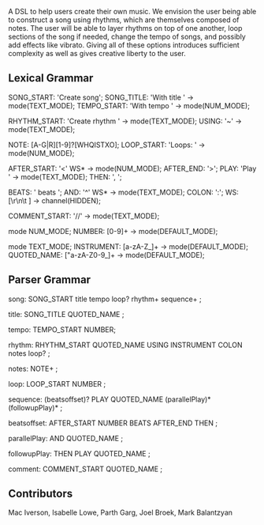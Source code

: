 
A DSL to help users create their own music. We envision the user being able to construct a song using rhythms, which are themselves composed of notes. The user will be able to layer rhythms on top of one another, loop sections of the song if needed, change the tempo of songs, and possibly add effects like vibrato. Giving all of these options introduces sufficient complexity as well as gives creative liberty to the user. 

## Lexical Grammar
SONG_START: 'Create song';
SONG_TITLE: 'With title ' -> mode(TEXT_MODE);
TEMPO_START: 'With tempo ' -> mode(NUM_MODE);

RHYTHM_START: 'Create rhythm ' -> mode(TEXT_MODE);
USING: '~' -> mode(TEXT_MODE);

NOTE: [A-G|R][1-9]?[WHQISTXO];
LOOP_START: 'Loops: ' -> mode(NUM_MODE);

AFTER_START: '<' WS* -> mode(NUM_MODE);
AFTER_END: '>';
PLAY: 'Play ' -> mode(TEXT_MODE);
THEN: ', ';

BEATS: ' beats ';
AND: '^' WS* -> mode(TEXT_MODE);
COLON: ':';
WS: [\r\n\t ] -> channel(HIDDEN);

COMMENT_START: '//' -> mode(TEXT_MODE);

mode NUM_MODE;
NUMBER: [0-9]+ -> mode(DEFAULT_MODE);

mode TEXT_MODE;
INSTRUMENT: [a-zA-Z_]+ -> mode(DEFAULT_MODE);
QUOTED_NAME: ["a-zA-Z0-9_]+ -> mode(DEFAULT_MODE);

## Parser Grammar
song: SONG_START title tempo loop? rhythm+ sequence+ ;

title: SONG_TITLE QUOTED_NAME ;

tempo: TEMPO_START NUMBER;

rhythm: RHYTHM_START QUOTED_NAME USING INSTRUMENT COLON notes loop? ;

notes: NOTE+ ;

loop: LOOP_START NUMBER ;

sequence: (beatsoffset)? PLAY QUOTED_NAME (parallelPlay)* (followupPlay)* ;

beatsoffset: AFTER_START NUMBER BEATS AFTER_END THEN ;

parallelPlay: AND QUOTED_NAME ;

followupPlay: THEN PLAY QUOTED_NAME ;

comment: COMMENT_START QUOTED_NAME ;



## Contributors
Mac Iverson, Isabelle Lowe, Parth Garg, Joel Broek, Mark Balantzyan
